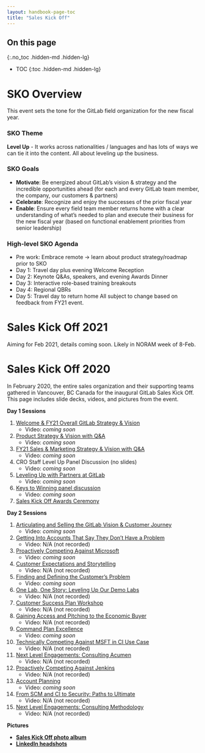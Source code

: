 ```yaml
---
layout: handbook-page-toc
title: "Sales Kick Off"
---
```


## On this page
{:.no_toc .hidden-md .hidden-lg}

- TOC
{:toc .hidden-md .hidden-lg}

# SKO Overview
This event sets the tone for the GitLab field organization for the new fiscal year.

### SKO Theme
**Level Up** - It works across nationalities / languages and has lots of ways we can tie it into the content. All about leveling up the business.

### SKO Goals
* **Motivate**: Be energized about GitLab’s vision & strategy and the incredible opportunities ahead (for each and every GitLab team member, the company, our customers & partners)
* **Celebrate**: Recognize and enjoy the successes of the prior fiscal year
* **Enable**: Ensure every field team member returns home with a clear understanding of what’s needed to plan and execute their business for the new fiscal year (based on functional enablement priorities from senior leadership)

### High-level SKO Agenda 
* Pre work: Embrace remote → learn about product strategy/roadmap prior to SKO
* Day 1: Travel day plus evening Welcome Reception
* Day 2: Keynote Q&As, speakers, and evening Awards Dinner
* Day 3: Interactive role-based training breakouts
* Day 4: Regional QBRs
* Day 5: Travel day to return home
All subject to change based on feedback from FY21 event.  

# **Sales Kick Off 2021**
Aiming for Feb 2021, details coming soon. Likely in NORAM week of 8-Feb.

# **Sales Kick Off 2020**
In February 2020, the entire sales organization and their supporting teams gathered in Vancouver, BC Canada for the inaugural GitLab Sales Kick Off. This page includes slide decks, videos, and pictures from the event.

**Day 1 Sessions**
1.  [Welcome & FY21 Overall GitLab Strategy & Vision](https://drive.google.com/open?id=1mvqXfa3vIQec8mhBSzVB5gZDC7LJwdMhjHev0nkVj9g)
     * Video: *coming soon*
1.  [Product Strategy & Vision with Q&A](https://drive.google.com/open?id=1DfsjznCwqBz9MpueftriC1QS81QHuXcdAACqtdcFPU0)
     * Video: *coming soon*
1.  [FY21 Sales & Marketing Strategy & Vision with Q&A](https://drive.google.com/open?id=1bq_bxM07PTNF3rfAbFB_Fia7U8CszfLTEJUrF-bfilI)
     * Video: *coming soon*
1.  CRO Staff Level Up Panel Discussion (no slides)
     * Video: *coming soon*
1.  [Leveling Up with Partners at GitLab](https://drive.google.com/open?id=12j219pElrox1hUyMpiOwSSrTV6S6biLurahKuLjvH1Y)
     * Video: *coming soon*
1.  [Keys to Winning panel discussion](https://drive.google.com/open?id=1V1lDVIJyX1mMin2Hm7AaExps0WAgczi6vAB6UWFuR8c)
     * Video: *coming soon*
1.  [Sales Kick Off Awards Ceremony](https://docs.google.com/presentation/d/1deR4D2GplTGan1E2ENZbhZ0rt4YiUzZEJGX7RLj83yY/edit?usp=sharing)

**Day 2 Sessions**
1.  [Articulating and Selling the GitLab Vision & Customer Journey](https://drive.google.com/open?id=14kO1iTqSwuvV-7CDHThslUv8_QP_EnaZg4yG-1romZc)
     * Video: *coming soon*
1.  [Getting Into Accounts That Say They Don’t Have a Problem](https://drive.google.com/open?id=1dRdKs7BkbyTzTfFZ4JwwjJUIwgTSSOjkG-DEGDGgN30)
     * Video: N/A (not recorded)
1.  [Proactively Competing Against Microsoft](https://drive.google.com/open?id=1WUdzaNn-tgm3Pa1W3JQyGjcR9JOR2a0rLUTA7zRNIt8)
     * Video: *coming soon*
1.  [Customer Expectations and Storytelling](https://drive.google.com/open?id=1hnYT7ulTPpb7C3V_fKdOU9gajAA1oufzp9EiDYQC-mU)
     * Video: N/A (not recorded)
1. [Finding and Defining the Customer’s Problem](https://drive.google.com/open?id=18NynGuJTEwSUnKkRR4A1fQa2xojPxpO3mlnvb3BmMXY)
     * Video: *coming soon*
1.  [One Lab, One Story: Leveling Up Our Demo Labs](https://drive.google.com/open?id=1x125pYEjAQQX5vDo5u2eanAoVtoz5R2muiaYqXL_xEE)
     * Video: N/A (not recorded)
1.  [Customer Success Plan Workshop](https://drive.google.com/open?id=15Qt-UcfRt9cX-4CV7zMsurojTZg_8Kf-u0dMYL16JXQ)
     * Video: N/A (not recorded)
1.  [Gaining Access and Pitching to the Economic Buyer](https://drive.google.com/open?id=166GA0LyvQLG6y-9qAuKoJ6iZUxmjpjklLSZ1J9wC6z0)
     * Video: N/A (not recorded)
1.  [Command Plan Excellence](https://drive.google.com/open?id=1Vjn5ICOpwxbZNFRZhvpwZc0REkHMeEKNSakpFV04EuM)
     * Video: *coming soon*
1.  [Technically Competing Against MSFT in CI Use Case](https://drive.google.com/open?id=1Rfsk5_h5O6DF14wjgmd7WrzQPCC1yGzYPPdYG_JVApg)
     * Video: N/A (not recorded)
1.  [Next Level Engagements: Consulting Acumen](https://drive.google.com/open?id=1ahDNo93BpNSRonLj6C3iWKZfeJy1ZfJZosujpzSzo2U)
     * Video: N/A (not recorded)
1.  [Proactively Competing Against Jenkins](https://drive.google.com/open?id=1IvftLfaQyKn5-n1GLgCZokOoLU-FFzQ8LfJ9cf0FVeg)
     * Video: N/A (not recorded)
1.  [Account Planning](https://drive.google.com/open?id=1XPhv3zqtR-q5sKgDx1HhnNkaQUSIVTO0pXj2wPdjafs)
     * Video: *coming soon*
1.  [From SCM and CI to Security: Paths to Ultimate](https://drive.google.com/open?id=1Oq8znDkHrgGK5Xe5D23SdiRLt33OIJZ30OWCHNNDV14)
     * Video: N/A (not recorded)
1.  [Next Level Engagements: Consulting Methodology](https://drive.google.com/open?id=1TWg_grUCegOnJK8yCXxq7lRgVCByoJMCd59u3A1QjMo)
     * Video: N/A (not recorded)

**Pictures**
* [**Sales Kick Off photo album**](https://photos.app.goo.gl/hcvEyzH3wDdccrQw7)
* [**LinkedIn headshots**](https://drive.google.com/open?id=1_Laql3qZBj9hp6CXrHCs7ovrCQOGR1gx) 
